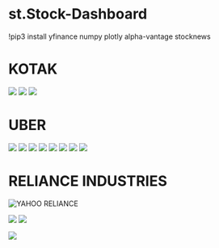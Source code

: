 # st.Stock-Dashboard


!pip3 install yfinance numpy plotly alpha-vantage stocknews 



# KOTAK
![](https://github.com/u11kumar/screenshot-of-projects/blob/main/Screenshot%20from%202023-08-01%2017.31.30.png)
![](https://github.com/u11kumar/screenshot-of-projects/blob/main/Screenshot%20from%202023-08-01%2017.33.09.png)
![](https://github.com/u11kumar/screenshot-of-projects/blob/main/Screenshot%20from%202023-08-01%2017.33.24.png)

# UBER
![](https://github.com/u11kumar/screenshot-of-projects/blob/main/Screenshot%20from%202023-08-01%2017.31.06.png)
![](https://github.com/u11kumar/screenshot-of-projects/blob/main/Screenshot%20from%202023-08-01%2017.32.05.png)
![](https://github.com/u11kumar/screenshot-of-projects/blob/main/Screenshot%20from%202023-08-01%2017.32.18.png)
![](https://github.com/u11kumar/screenshot-of-projects/blob/main/Screenshot%20from%202023-08-01%2017.32.28.png)
![](https://github.com/u11kumar/screenshot-of-projects/blob/main/Screenshot%20from%202023-08-01%2017.32.37.png)
![](https://github.com/u11kumar/screenshot-of-projects/blob/main/Screenshot%20from%202023-08-01%2017.32.43.png)
![](https://github.com/u11kumar/screenshot-of-projects/blob/main/Screenshot%20from%202023-08-01%2017.32.50.png)
![](https://github.com/u11kumar/screenshot-of-projects/blob/main/Screenshot%20from%202023-08-01%2017.32.55.png)




# RELIANCE INDUSTRIES


![YAHOO RELIANCE ](https://github.com/u11kumar/screenshot-of-projects/blob/main/Screenshot%20from%202023-08-01%2016.58.09.png)

![](https://github.com/u11kumar/screenshot-of-projects/blob/main/Screenshot%20from%202023-08-01%2017.31.42.png)
![](https://github.com/u11kumar/screenshot-of-projects/blob/main/Screenshot%20from%202023-08-01%2016.58.20.png)

![](https://github.com/u11kumar/screenshot-of-projects/blob/main/Screenshot%20from%202023-08-01%2016.58.33.png)




